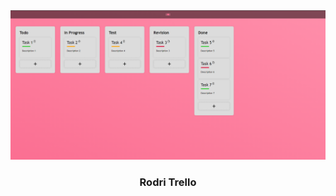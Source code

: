 <div align="center">
    <img src="./public/readme.png" /> 
  <h3>
    <strong>Rodri Trello</strong>
  </h3>
</div>
